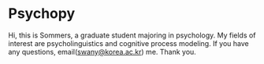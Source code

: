 # Psychopy

Hi, this is Sommers, a graduate student majoring in psychology.
My fields of interest are psycholinguistics and cognitive process modeling.
If you have any questions, email(swany@korea.ac.kr) me. Thank you.
